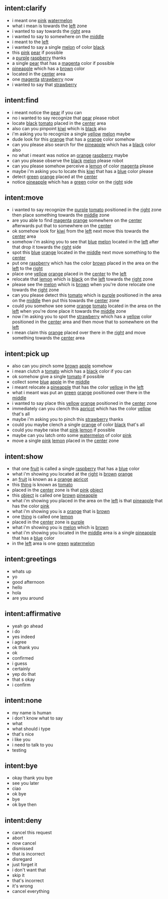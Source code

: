 ## intent:clarify
- i meant one [pink](object_color) [watermelon](object_name)
- what i mean is towards the [left](placement) zone
- i wanted to say towards the [right](placement) area
- i wanted to say to somewhere on the [middle](placement)
- i meant to the [left](placement)
- i wanted to say a single [melon](object_name) of color [black](object_color)
- this [pink](object_color) [pear](object_name) if possible
- a [purple](object_color) [raspberry](object_name) thanks
- a single [pear](object_name) that has a [magenta](object_color) color if possible
- [pineapple](object_name) which has a [brown](object_color) color
- located in the [center](placement) area
- one [magenta](object_color) [strawberry](object_name) now
- i wanted to say that [strawberry](object_name)

## intent:find
- i meant notice the [pear](object_name) if you can
- no i wanted to say recognize that [pear](object_name) please robot
- locate [black](object_color) [tomato](object_name) placed in the [center](placement) area
- also can you pinpoint [kiwi](object_name) which is [black](object_color) also
- i'm asking you to recognize a single [yellow](object_color) [melon](object_name) maybe
- dude look for this [orange](object_name) that has a [orange](object_color) color somehow
- can you please also search for the [pineapple](object_name) which has a [black](object_color) color also
- no what i meant was notice an [orange](object_color) [raspberry](object_name) maybe
- can you please observe the [black](object_color) [melon](object_name) please robot
- can you please somehow perceive a [lemon](object_name) of color [magenta](object_color) please
- maybe i'm asking you to locate this [kiwi](object_name) that has a [blue](object_color) color please
- detect [green](object_color) [orange](object_name) placed at the [center](placement)
- notice [pineapple](object_name) which has a [green](object_color) color on the [right](placement) side

## intent:move
- i wanted to say recognize the [purple](object_color) [tomato](object_name) positioned in the [right](placement) zone then place something towards the [middle](placement) zone
- are you able to find [magenta](object_color) [orange](object_name) somewhere on the [center](placement) afterwards put that to somewhere on the [center](placement)
- ok somehow look for [kiwi](object_name) from the [left](placement) next move this towards the [center](placement) area
- somehow i'm asking you to see that [blue](object_color) [melon](object_name) located in the [left](placement) after that drop it towards the [right](placement) side
- spot this [blue](object_color) [orange](object_name) located in the [middle](placement) next move something to the [center](placement)
- put one [raspberry](object_name) which has the color [brown](object_color) placed in the area on the [left](placement) to the [right](placement)
- place one [yellow](object_color) [orange](object_name) placed in the [center](placement) to the [left](placement)
- relocate that [lemon](object_name) which is [black](object_color) on the [left](placement) towards the [right](placement) zone
- please see the [melon](object_name) which is [brown](object_color) when you're done relocate one towards the [right](placement) zone
- can you please detect this [tomato](object_name) which is [purple](object_color) positioned in the area on the [middle](placement) then put this towards the [center](placement) zone
- could you somehow see some [orange](object_color) [tomato](object_name) located in the area on the [left](placement) when you're done place it towards the [middle](placement) zone
- now i'm asking you to spot the [strawberry](object_name) which has a [yellow](object_color) color positioned in the [center](placement) area and then move that to somewhere on the [left](placement)
- i mean claim this [orange](object_name) placed over there in the [right](placement) and move something towards the [center](placement) area

## intent:pick up
- also can you pinch some [brown](object_color) [apple](object_name) somehow
- i mean clutch a [tomato](object_name) which has a [black](object_color) color if you can
- ok somehow give a single [tomato](object_name) if possible
- collect some [blue](object_color) [apple](object_name) in the [middle](placement)
- i meant relocate a [pineapple](object_name) that has the color [yellow](object_color) in the [left](placement)
- what i meant was put an [green](object_color) [orange](object_name) positioned over there in the [middle](placement)
- i wanted to say place this [yellow](object_color) [orange](object_name) positioned in the [center](placement) zone
- immediately can you clench this [apricot](object_name) which has the color [yellow](object_color) that's all
- maybe i'm asking you to pinch this [strawberry](object_name) thanks
- could you maybe clench a single [orange](object_name) of color [black](object_color) that's all
- could you maybe raise that [pink](object_color) [lemon](object_name) if possible
- maybe can you latch onto some [watermelon](object_name) of color [pink](object_color)
- move a single [pink](object_color) [lemon](object_name) placed in the [center](placement) zone

## intent:show
- that one [fruit](undefined_object) is called a single [raspberry](object_name) that has a [blue](object_color) color
- what i'm showing you located at the [right](placement) is [brown](object_color) [orange](object_name)
- an [fruit](undefined_object) is known as a [orange](object_color) [apricot](object_name)
- this [thing](undefined_object) is known as [tomato](object_name)
- placed in the [center](placement) zone is that [pink](object_color) [object](undefined_object)
- this [object](undefined_object) is called one [brown](object_color) [pineapple](object_name)
- what i'm showing you placed in the area on the [left](placement) is that [pineapple](object_name) that has the color [pink](object_color)
- what i'm showing you is a [orange](object_name) that is [brown](object_color)
- one [thing](undefined_object) is called one [lemon](object_name)
- placed in the [center](placement) zone is [purple](object_color)
- what i'm showing you is [melon](object_name) which is [brown](object_color)
- what i'm showing you located in the [middle](placement) area is a single [pineapple](object_name) that has a [blue](object_color) color
- in the [left](placement) area is one [green](object_color) [watermelon](object_name)

## intent:greetings
- whats up
- yo
- good afternoon
- hello
- hola
- are you around

## intent:affirmative
- yeah go ahead
- i do
- yes indeed
- i agree
- ok thank you
- ok
- confirmed
- i guess
- certainly
- yep do that
- that s okay
- i confirm

## intent:none
- my name is human
- i don't know what to say
- what
- what should i type
- that's nice
- i like you
- i need to talk to you
- testing

## intent:bye
- okay thank you bye
- see you later
- ciao
- ok bye
- bye
- ok bye then

## intent:deny
- cancel this request
- abort
- now cancel
- dismissed
- that is incorrect
- disregard
- just forget it
- i don't want that
- skip it
- that's incorrect
- it's wrong
- cancel everything
